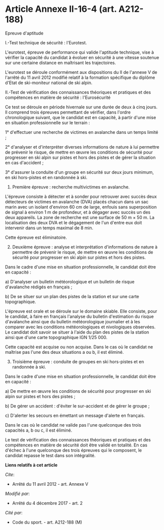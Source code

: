 # Article Annexe II-16-4 (art. A212-188)

Epreuve d'aptitude 

I.-Test technique de sécurité : l'Eurotest. 

L'eurotest, épreuve de performance qui valide l'aptitude technique, vise à vérifier la capacité du candidat à évoluer en
sécurité à une vitesse soutenue sur une certaine distance en maîtrisant les trajectoires. 

L'eurotest se déroule conformément aux dispositions du II de l'annexe V de l'arrêté du 11 avril 2012 modifié relatif à la
formation spécifique du diplôme d'Etat de ski-moniteur national de ski alpin. 

II.-Test de vérification des connaissances théoriques et pratiques et des compétences en matière de sécurité :
l'Eurosécurité 

Ce test se déroule en période hivernale sur une durée de deux à cinq jours. Il comprend trois épreuves permettant de
vérifier, dans l'ordre chronologique suivant, que le candidat est en capacité, à partir d'une mise en situation
professionnelle sur le terrain : 

1° d'effectuer une recherche de victimes en avalanche dans un temps limité ; 

2° d'analyser et d'interpréter diverses informations de nature à lui permettre de prévenir le risque, de mettre en œuvre les
conditions de sécurité pour progresser en ski alpin sur pistes et hors des pistes et de gérer la situation en cas
d'accident ; 

3° d'assurer la conduite d'un groupe en sécurité sur deux jours minimum, en ski hors-pistes et en randonnée à ski. 

1. Première épreuve : recherche multivictimes en avalanche. 

L'épreuve consiste à détecter et à sonder pour retrouver avec succès deux détecteurs de victimes en avalanche (DVA) placés
chacun dans un sac marin avec un isolant d'environ 60 cm de large, enfouis sans superposition de signal à environ 1 m de
profondeur, et à dégager avec succès un des deux appareils. La zone de recherche est une surface de 50 m × 50 m. La
localisation des deux DVA et le dégagement de l'un d'entre eux doit intervenir dans un temps maximal de 8 min. 

Cette épreuve est éliminatoire. 

2. Deuxième épreuve : analyse et interprétation d'informations de nature à permettre de prévenir le risque, de mettre en
œuvre les conditions de sécurité pour progresser en ski alpin sur pistes et hors des pistes. 

Dans le cadre d'une mise en situation professionnelle, le candidat doit être en capacité : 

a) D'analyser un bulletin météorologique et un bulletin de risque d'avalanche rédigés en français ; 

b) De se situer sur un plan des pistes de la station et sur une carte topographique. 

L'épreuve est orale et se déroule sur le domaine skiable. Elle consiste, pour le candidat, à faire en français l'analyse du
bulletin d'estimation du risque d'avalanche ainsi que du bulletin météorologique journalier et à les comparer avec les
conditions météorologiques et nivologiques observées. Le candidat doit savoir se situer à l'aide du plan des pistes de la
station ainsi que d'une carte topographique IGN 1/25 000. 

Cette capacité est acquise ou non acquise. Dans le cas où le candidat ne maîtrise pas l'une des deux situations a ou b, il
est éliminé. 

3. Troisième épreuve : conduite de groupes en ski hors-pistes et en randonnée à ski. 

Dans le cadre d'une mise en situation professionnelle, le candidat doit être en capacité : 

a) De mettre en œuvre les conditions de sécurité pour progresser en ski alpin sur pistes et hors des pistes ; 

b) De gérer un accident : d'éviter le sur-accident et de gérer le groupe ; 

c) D'alerter les secours en émettant un message d'alerte en français. 

Dans le cas où le candidat ne valide pas l'une quelconque des trois capacités a, b ou c, il est éliminé. 

Le test de vérification des connaissances théoriques et pratiques et des compétences en matière de sécurité doit être validé
en totalité. En cas d'échec à l'une quelconque des trois épreuves qui le composent, le candidat repasse le test dans son
intégralité.

**Liens relatifs à cet article**

_Cite_:

  - Arrêté du 11 avril 2012 - art. Annexe V

_Modifié par_:

  - Arrêté du 4 décembre 2017 - art. 2

_Cité par_:

  - Code du sport. - art. A212-188 (M)
